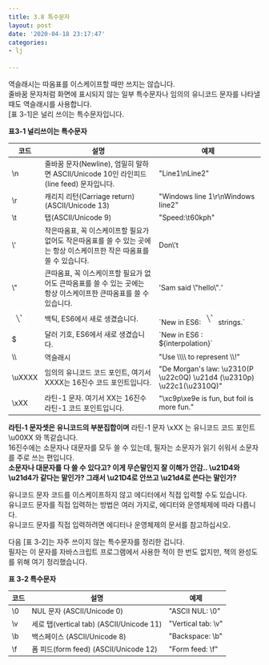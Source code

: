 ```yaml
---
title: 3.8 특수문자
layout: post
date: '2020-04-18 23:17:47'
categories:
- lj

---
```


역슬래시는 따옴표를 이스케이프할 때만 쓰지는 않습니다.  
줄바꿈 문자처럼 화면에 표시되지 않는 일부 특수문자나 임의의 유니코드 문자를 나타낼 때도 역슬래시를 사용합니다.  
[표 3-1]은 널리 쓰이는 특수문자입니다.

**표3-1 널리쓰이는 특수문자**

|코드|설명|예제|
|------|---|---|
|\n|줄바꿈 문자(Newline), 엄밀히 말하면 ASCII/Unicode 10인 라인피드(line feed) 문자입니다.|"Line1\nLine2"|
|\r|캐리지 리턴(Carriage return) (ASCII/Unicode 13)|"Windows line 1\r\nWindows line2"|
|\t|탭(ASCII/Unicode 9)|"Speed:\t60kph"|
|\\'|작은따옴표, 꼭 이스케이프할 필요가 없어도 작은따옴표를 쓸 수 있는 곳에는 항상 이스케이프한 작은 따옴표를 쓸 수 있습니다.|Don\\'t|
|\\"|큰따옴표, 꼭 이스케이프할 필요가 없어도 큰따옴표를 쓸 수 있는 곳에는 항상 이스케이프한 큰따옴표를 쓸 수 있습니다.|'Sam said \\"hello\\".'|
|   ![백틱](/static/img/learningjs/image29.jpg)     | 백틱, ES6에서 새로 생겼습니다.|\`New in ES6: ![백틱](/static/img/learningjs/image29.jpg) strings.\`|
|\$|달러 기호, ES6에서 새로 생겼습니다.|\`New in ES6 : ${interpolation}\`|
|\\\ |역슬래시|"Use \\\\\\\ to represent \\\\!"|
|\uXXXX|임의의 유니코드 코드 포인트, 여기서 XXXX는 16진수 코드 포인트입니다.|"De Morgan's law: \u2310(P \u22c0Q) \u21d4 (\u2310p) \u22c1(\u2310Q)"|
|\xXX|라틴-1 문자. 여기서 XX는 16진수 라틴-1 코드 포인트입니다.|"\xc9p\xe9e is fun, but foil is more fun."|

**라틴-1 문자셋은 유니코드의 부분집합이며** 라틴-1 문자 \xXX 는 유니코드 코드 포인트 \u00XX 와 똑같습니다.  
16진수에는 소문자나 대문자를 모두 쓸 수 있는데, 필자는 소문자가 읽기 쉬워서 소문자를 주로 쓰는 편입니다.  
**소문자나 대문자를 다 쓸 수 있다고? 이게 무슨말인지 잘 이해가 안감.. \u21D4와 \u21d4가 같다는 말인가? 그래서 \u21D4로 안쓰고 \u21d4로 쓴다는 말인가?**  

유니코드 문자 코드를 이스케이프하지 않고 에디터에서 직접 입력할 수도 있습니다.  
유니코드 문자를 직접 입력하는 방법은 여러 가지로, 에디터와 운영체제에 따라 다릅니다.  
유니코드 문자를 직접 입력하려면 에디터나 운영체제의 문서를 참고하십시오.

다음 [표 3-2]는 자주 쓰이지 않는 특수문자를 정리한 겁니다.  
필자는 이 문자를 자바스크립트 프로그램에서 사용한 적이 한 번도 없지만, 책의 완성도를 위해 여기 정리했습니다.

**표 3-2 특수문자**

|코드| 설명 | 예제 |
|------|------|------|
| \0 |NUL 문자 (ASCII/Unicode 0)| "ASCII NUL: \0" |
| \v | 세로 탭(vertical tab) (ASCII/Unicode 11) | "Vertical tab: \v" |
| \b | 백스페이스 (ASCII/Unicode 8) | "Backspace: \b" |
| \f | 폼 피드(form feed) (ASCII/Unicode 12) | "Form feed: \f" |